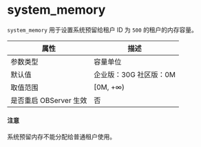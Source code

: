 system_memory 
==================================

`system_memory` 用于设置系统预留给租户 ID 为 `500` 的租户的内存容量。


|      **属性**      |  **描述**   |
|------------------|-----------|
| 参数类型             | 容量单位      |
| 默认值              | 企业版：30G  社区版：0M     |
| 取值范围             | \[0M, +∞) |
| 是否重启 OBServer 生效 | 否         |


  <main id="notice" type='notice'>
    <h4>注意</h4>
    <p>系统预留内存不能分配给普通租户使用。</p>
  </main>
